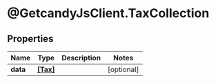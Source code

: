 # @GetcandyJsClient.TaxCollection

## Properties

Name | Type | Description | Notes
------------ | ------------- | ------------- | -------------
**data** | [**[Tax]**](Tax.md) |  | [optional] 


